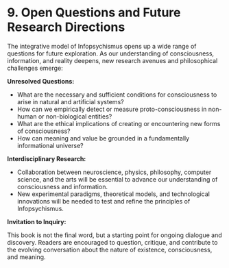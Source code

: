 # 9. Open Questions and Future Research Directions

The integrative model of Infopsychismus opens up a wide range of questions for future exploration. As our understanding of consciousness, information, and reality deepens, new research avenues and philosophical challenges emerge:

**Unresolved Questions:**

- What are the necessary and sufficient conditions for consciousness to arise in natural and artificial systems?
- How can we empirically detect or measure proto-consciousness in non-human or non-biological entities?
- What are the ethical implications of creating or encountering new forms of consciousness?
- How can meaning and value be grounded in a fundamentally informational universe?

**Interdisciplinary Research:**

- Collaboration between neuroscience, physics, philosophy, computer science, and the arts will be essential to advance our understanding of consciousness and information.
- New experimental paradigms, theoretical models, and technological innovations will be needed to test and refine the principles of Infopsychismus.

**Invitation to Inquiry:**

This book is not the final word, but a starting point for ongoing dialogue and discovery. Readers are encouraged to question, critique, and contribute to the evolving conversation about the nature of existence, consciousness, and meaning.

